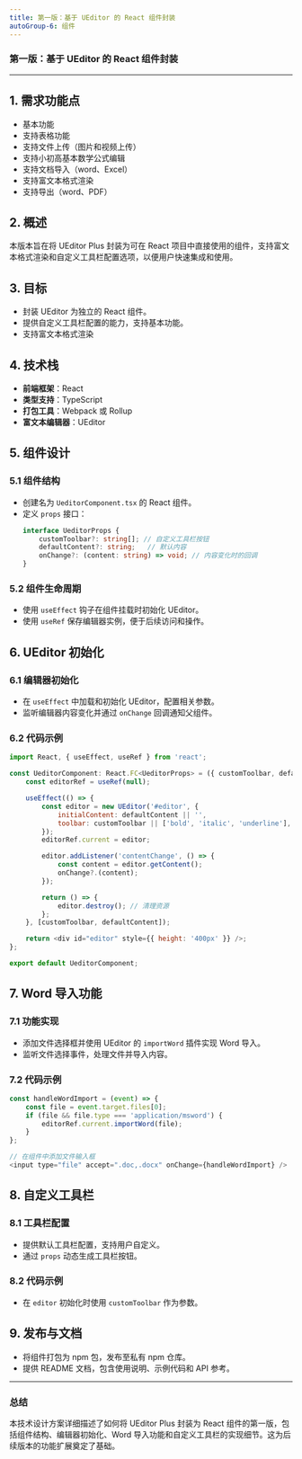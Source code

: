 ```yaml
---
title: 第一版：基于 UEditor 的 React 组件封装
autoGroup-6: 组件
---
```


### 第一版：基于 UEditor 的 React 组件封装

---

## 1. 需求功能点
- 基本功能
- 支持表格功能
- 支持文件上传（图片和视频上传）
- 支持小初高基本数学公式编辑
- 支持文档导入（word、Excel）
- 支持富文本格式渲染
- 支持导出（word、PDF）


## 2. 概述
本版本旨在将 UEditor Plus 封装为可在 React 项目中直接使用的组件，支持富文本格式渲染和自定义工具栏配置选项，以便用户快速集成和使用。

## 3. 目标
- 封装 UEditor 为独立的 React 组件。
- 提供自定义工具栏配置的能力，支持基本功能。
- 支持富文本格式渲染

## 4. 技术栈
- **前端框架**：React
- **类型支持**：TypeScript
- **打包工具**：Webpack 或 Rollup
- **富文本编辑器**：UEditor

## 5. 组件设计

### 5.1 组件结构
- 创建名为 `UeditorComponent.tsx` 的 React 组件。
- 定义 `props` 接口：
  ```typescript
  interface UeditorProps {
      customToolbar?: string[]; // 自定义工具栏按钮
      defaultContent?: string;   // 默认内容
      onChange?: (content: string) => void; // 内容变化时的回调
  }
  ```

### 5.2 组件生命周期
- 使用 `useEffect` 钩子在组件挂载时初始化 UEditor。
- 使用 `useRef` 保存编辑器实例，便于后续访问和操作。

## 6. UEditor 初始化

### 6.1 编辑器初始化
- 在 `useEffect` 中加载和初始化 UEditor，配置相关参数。
- 监听编辑器内容变化并通过 `onChange` 回调通知父组件。

### 6.2 代码示例
```javascript
import React, { useEffect, useRef } from 'react';

const UeditorComponent: React.FC<UeditorProps> = ({ customToolbar, defaultContent, onChange }) => {
    const editorRef = useRef(null);

    useEffect(() => {
        const editor = new UEditor('#editor', {
            initialContent: defaultContent || '',
            toolbar: customToolbar || ['bold', 'italic', 'underline'],
        });
        editorRef.current = editor;

        editor.addListener('contentChange', () => {
            const content = editor.getContent();
            onChange?.(content);
        });

        return () => {
            editor.destroy(); // 清理资源
        };
    }, [customToolbar, defaultContent]);

    return <div id="editor" style={{ height: '400px' }} />;
};

export default UeditorComponent;
```

## 7. Word 导入功能

### 7.1 功能实现
- 添加文件选择框并使用 UEditor 的 `importWord` 插件实现 Word 导入。
- 监听文件选择事件，处理文件并导入内容。

### 7.2 代码示例
```javascript
const handleWordImport = (event) => {
    const file = event.target.files[0];
    if (file && file.type === 'application/msword') {
        editorRef.current.importWord(file);
    }
};

// 在组件中添加文件输入框
<input type="file" accept=".doc,.docx" onChange={handleWordImport} />
```

## 8. 自定义工具栏

### 8.1 工具栏配置
- 提供默认工具栏配置，支持用户自定义。
- 通过 `props` 动态生成工具栏按钮。

### 8.2 代码示例
- 在 `editor` 初始化时使用 `customToolbar` 作为参数。

## 9. 发布与文档
- 将组件打包为 npm 包，发布至私有 npm 仓库。
- 提供 README 文档，包含使用说明、示例代码和 API 参考。

---

### 总结
本技术设计方案详细描述了如何将 UEditor Plus 封装为 React 组件的第一版，包括组件结构、编辑器初始化、Word 导入功能和自定义工具栏的实现细节。这为后续版本的功能扩展奠定了基础。